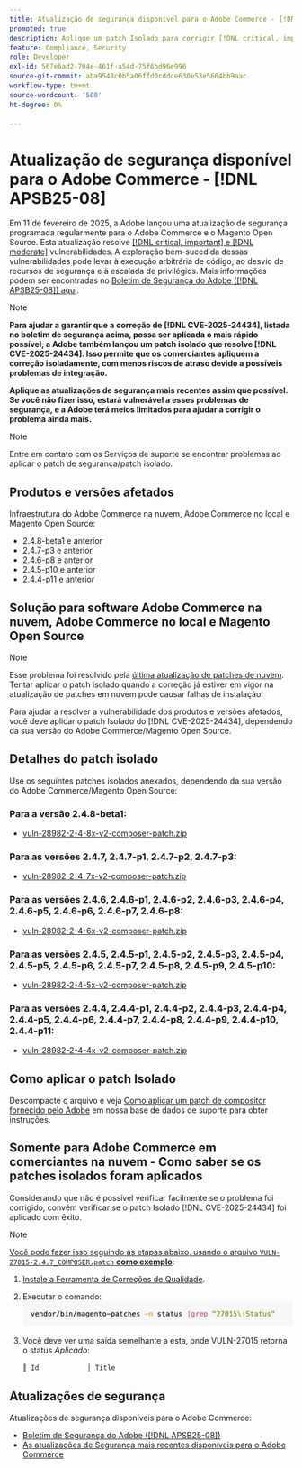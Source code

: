```yaml
---
title: Atualização de segurança disponível para o Adobe Commerce - [!DNL APSB25-08]
promoted: true
description: Aplique um patch Isolado para corrigir [!DNL critical, important, and moderate vulnerabilities] o Adobe Commerce 2.4.8-beta1, 2.4.7-p3, 2.4.6-p8, 2.4.5-p10, 2.4.4-p11 e versões anteriores.
feature: Compliance, Security
role: Developer
exl-id: 567e6ad2-704e-461f-a54d-75f6bd96e996
source-git-commit: aba9548c0b5a06ffd0cddce630e53e5664bb9aac
workflow-type: tm+mt
source-wordcount: '508'
ht-degree: 0%

---
```


# Atualização de segurança disponível para o Adobe Commerce - [!DNL APSB25-08]

Em 11 de fevereiro de 2025, a Adobe lançou uma atualização de segurança programada regularmente para o Adobe Commerce e o Magento Open Source. Esta atualização resolve [[!DNL critical, important] e  [!DNL moderate]](https://helpx.adobe.com/br/security/severity-ratings.html) vulnerabilidades. A exploração bem-sucedida dessas vulnerabilidades pode levar à execução arbitrária de código, ao desvio de recursos de segurança e à escalada de privilégios. Mais informações podem ser encontradas no [Boletim de Segurança do Adobe ([!DNL APSB25-08]) aqui](https://helpx.adobe.com/br/security/products/magento/apsb25-08.html).

>[!NOTE]
>
>**Para ajudar a garantir que a correção de [!DNL CVE-2025-24434], listada no boletim de segurança acima, possa ser aplicada o mais rápido possível, a Adobe também lançou um patch isolado que resolve [!DNL CVE-2025-24434]. Isso permite que os comerciantes apliquem a correção isoladamente, com menos riscos de atraso devido a possíveis problemas de integração.**

**Aplique as atualizações de segurança mais recentes assim que possível. Se você não fizer isso, estará vulnerável a esses problemas de segurança, e a Adobe terá meios limitados para ajudar a corrigir o problema ainda mais.**

>[!NOTE]
>
>Entre em contato com os Serviços de suporte se encontrar problemas ao aplicar o patch de segurança/patch isolado.

## Produtos e versões afetados

Infraestrutura do Adobe Commerce na nuvem, Adobe Commerce no local e Magento Open Source:

* 2.4.8-beta1 e anterior
* 2.4.7-p3 e anterior
* 2.4.6-p8 e anterior
* 2.4.5-p10 e anterior
* 2.4.4-p11 e anterior

## Solução para software Adobe Commerce na nuvem, Adobe Commerce no local e Magento Open Source

>[!NOTE]
>
>Esse problema foi resolvido pela [última atualização de patches de nuvem](https://experienceleague.adobe.com/pt-br/docs/commerce-on-cloud/user-guide/release-notes/cloud-patches#latest). Tentar aplicar o patch isolado quando a correção já estiver em vigor na atualização de patches em nuvem pode causar falhas de instalação.

Para ajudar a resolver a vulnerabilidade dos produtos e versões afetados, você deve aplicar o patch Isolado do [!DNL CVE-2025-24434], dependendo da sua versão do Adobe Commerce/Magento Open Source.

## Detalhes do patch isolado

Use os seguintes patches isolados anexados, dependendo da sua versão do Adobe Commerce/Magento Open Source:

### Para a versão 2.4.8-beta1:

* [vuln-28982-2-4-8x-v2-composer-patch.zip](assets/vuln-28982-2-4-8x-v2-composer-patch.zip)

### Para as versões 2.4.7, 2.4.7-p1, 2.4.7-p2, 2.4.7-p3:

* [vuln-28982-2-4-7x-v2-composer-patch.zip](assets/vuln-28982-2-4-7x-v2-composer-patch.zip)

### Para as versões 2.4.6, 2.4.6-p1, 2.4.6-p2, 2.4.6-p3, 2.4.6-p4, 2.4.6-p5, 2.4.6-p6, 2.4.6-p7, 2.4.6-p8:

* [vuln-28982-2-4-6x-v2-composer-patch.zip](assets/vuln-28982-2-4-6x-v2-composer-patch.zip)

### Para as versões 2.4.5, 2.4.5-p1, 2.4.5-p2, 2.4.5-p3, 2.4.5-p4, 2.4.5-p5, 2.4.5-p6, 2.4.5-p7, 2.4.5-p8, 2.4.5-p9, 2.4.5-p10:

* [vuln-28982-2-4-5x-v2-composer-patch.zip](assets/vuln-28982-2-4-5x-v2-composer-patch.zip)

### Para as versões 2.4.4, 2.4.4-p1, 2.4.4-p2, 2.4.4-p3, 2.4.4-p4, 2.4.4-p5, 2.4.4-p6, 2.4.4-p7, 2.4.4-p8, 2.4.4-p9, 2.4.4-p10, 2.4.4-p11:

* [vuln-28982-2-4-4x-v2-composer-patch.zip](assets/vuln-28982-2-4-4x-v2-composer-patch.zip)


## Como aplicar o patch Isolado

Descompacte o arquivo e veja [Como aplicar um patch de compositor fornecido pelo Adobe](https://experienceleague.adobe.com/docs/commerce-knowledge-base/kb/how-to/how-to-apply-a-composer-patch-provided-by-magento.html?lang=pt-BR) em nossa base de dados de suporte para obter instruções.

## Somente para Adobe Commerce em comerciantes na nuvem - Como saber se os patches isolados foram aplicados

Considerando que não é possível verificar facilmente se o problema foi corrigido, convém verificar se o patch Isolado [!DNL CVE-2025-24434] foi aplicado com êxito.

>[!NOTE]
>
><u>Você pode fazer isso seguindo as etapas abaixo, usando o arquivo `VULN-27015-2.4.7_COMPOSER.patch` **como exemplo**</u>:

1. [Instale a Ferramenta de Correções de Qualidade](https://experienceleague.adobe.com/docs/commerce-operations/tools/quality-patches-tool/usage.html?lang=pt-BR).
1. Executar o comando:<br>
   ![cve-2024-34102-tell-if-patch-plied-code](assets/cve-2024-34102-tell-if-patch-applied-code.png)
1. Você deve ver uma saída semelhante a esta, onde VULN-27015 retorna o status *Aplicado*:

   ```bash
   ║ Id            │ Title                                                        │ Category        │ Origin                 │ Status      │ Details                                          ║ ║ N/A           │ ../m2-hotfixes/VULN-27015-2.4.7_COMPOSER_patch.patch      │ Other           │ Local                  │ Applied     │ Patch type: Custom                                
   ```

<!-- For Step 2:
     ```bash
    vendor/bin/magento-patches -n status |grep "27015\|Status"
     ```
-->

## Atualizações de segurança

Atualizações de segurança disponíveis para o Adobe Commerce:

* [Boletim de Segurança do Adobe ([!DNL APSB25-08])](https://helpx.adobe.com/br/security/products/magento/apsb25-08.html)
* [As atualizações de Segurança mais recentes disponíveis para o Adobe Commerce](https://helpx.adobe.com/br/security/products/magento.html)
